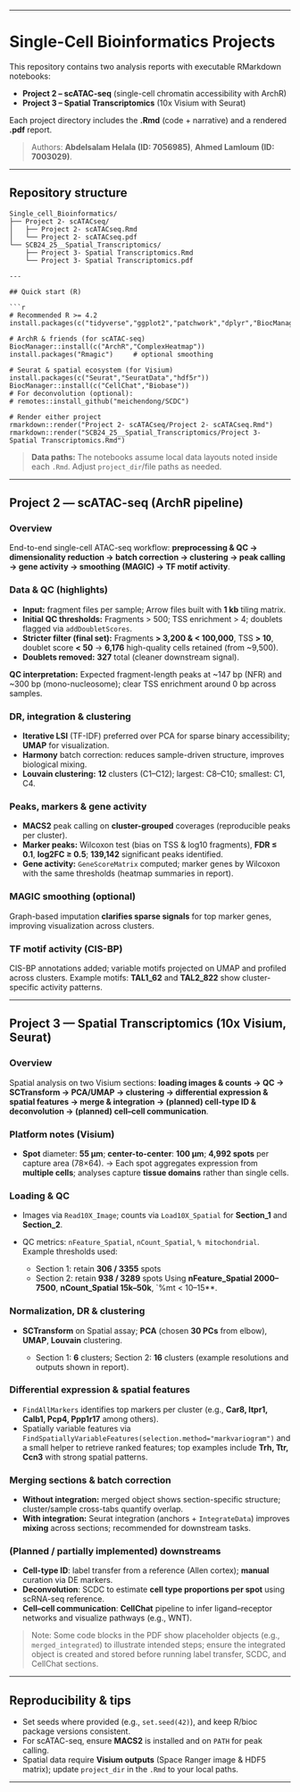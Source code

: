 
---

# Single-Cell Bioinformatics Projects

This repository contains two analysis reports with executable RMarkdown notebooks:

* **Project 2 – scATAC-seq** (single-cell chromatin accessibility with ArchR)
* **Project 3 – Spatial Transcriptomics** (10x Visium with Seurat)

Each project directory includes the **.Rmd** (code + narrative) and a rendered **.pdf** report.

> Authors: **Abdelsalam Helala (ID: 7056985)**, **Ahmed Lamloum (ID: 7003029)**.&#x20;

---

## Repository structure

```
Single_cell_Bioinformatics/
├── Project 2- scATACseq/
│   ├── Project 2- scATACseq.Rmd
│   └── Project 2- scATACseq.pdf
└── SCB24_25__Spatial_Transcriptomics/
    ├── Project 3- Spatial Transcriptomics.Rmd
    └── Project 3- Spatial Transcriptomics.pdf

---

## Quick start (R)

```r
# Recommended R >= 4.2
install.packages(c("tidyverse","ggplot2","patchwork","dplyr","BiocManager"))

# ArchR & friends (for scATAC-seq)
BiocManager::install(c("ArchR","ComplexHeatmap"))
install.packages("Rmagic")     # optional smoothing

# Seurat & spatial ecosystem (for Visium)
install.packages(c("Seurat","SeuratData","hdf5r"))
BiocManager::install(c("CellChat","Biobase"))
# For deconvolution (optional):
# remotes::install_github("meichendong/SCDC")

# Render either project
rmarkdown::render("Project 2- scATACseq/Project 2- scATACseq.Rmd")
rmarkdown::render("SCB24_25__Spatial_Transcriptomics/Project 3- Spatial Transcriptomics.Rmd")
```

> **Data paths:** The notebooks assume local data layouts noted inside each `.Rmd`. Adjust `project_dir`/file paths as needed.

---

## Project 2 — scATAC-seq (ArchR pipeline)

### Overview

End-to-end single-cell ATAC-seq workflow: **preprocessing & QC → dimensionality reduction → batch correction → clustering → peak calling → gene activity → smoothing (MAGIC) → TF motif activity**.&#x20;

### Data & QC (highlights)

* **Input:** fragment files per sample; Arrow files built with **1 kb** tiling matrix.
* **Initial QC thresholds:** Fragments > 500; TSS enrichment > 4; doublets flagged via `addDoubletScores`.&#x20;
* **Stricter filter (final set):** Fragments **> 3,200 & < 100,000**, TSS **> 10**, doublet score **< 50** → **6,176** high-quality cells retained (from \~9,500).&#x20;
* **Doublets removed:** **327** total (cleaner downstream signal).&#x20;

**QC interpretation:**
Expected fragment-length peaks at \~147 bp (NFR) and \~300 bp (mono-nucleosome); clear TSS enrichment around 0 bp across samples.&#x20;

### DR, integration & clustering

* **Iterative LSI** (TF-IDF) preferred over PCA for sparse binary accessibility; **UMAP** for visualization.&#x20;
* **Harmony** batch correction: reduces sample-driven structure, improves biological mixing.&#x20;
* **Louvain clustering:** **12** clusters (C1–C12); largest: C8–C10; smallest: C1, C4.&#x20;

### Peaks, markers & gene activity

* **MACS2** peak calling on **cluster-grouped** coverages (reproducible peaks per cluster).
* **Marker peaks:** Wilcoxon test (bias on TSS & log10 fragments), **FDR ≤ 0.1**, **log2FC ≥ 0.5**; **139,142** significant peaks identified.&#x20;
* **Gene activity:** `GeneScoreMatrix` computed; marker genes by Wilcoxon with the same thresholds (heatmap summaries in report).&#x20;

### MAGIC smoothing (optional)

Graph-based imputation **clarifies sparse signals** for top marker genes, improving visualization across clusters.&#x20;

### TF motif activity (CIS-BP)

CIS-BP annotations added; variable motifs projected on UMAP and profiled across clusters. Example motifs: **TAL1\_62** and **TAL2\_822** show cluster-specific activity patterns.&#x20;

---

## Project 3 — Spatial Transcriptomics (10x Visium, Seurat)

### Overview

Spatial analysis on two Visium sections: **loading images & counts → QC → SCTransform → PCA/UMAP → clustering → differential expression & spatial features → merge & integration → (planned) cell-type ID & deconvolution → (planned) cell–cell communication**.&#x20;

### Platform notes (Visium)

* **Spot** diameter: **55 µm**; **center-to-center**: **100 µm**; **4,992 spots** per capture area (78×64).
  → Each spot aggregates expression from **multiple cells**; analyses capture **tissue domains** rather than single cells.&#x20;

### Loading & QC

* Images via `Read10X_Image`; counts via `Load10X_Spatial` for **Section\_1** and **Section\_2**.&#x20;
* QC metrics: `nFeature_Spatial`, `nCount_Spatial`, `% mitochondrial`. Example thresholds used:

  * Section 1: retain **306 / 3355** spots
  * Section 2: retain **938 / 3289** spots
    Using **nFeature\_Spatial 2000–7500**, **nCount\_Spatial 15k–50k**, \`%mt < 10–15\*\*.&#x20;

### Normalization, DR & clustering

* **SCTransform** on Spatial assay; **PCA** (chosen **30 PCs** from elbow), **UMAP**, **Louvain** clustering.

  * Section 1: **6** clusters; Section 2: **16** clusters (example resolutions and outputs shown in report).&#x20;

### Differential expression & spatial features

* `FindAllMarkers` identifies top markers per cluster (e.g., **Car8, Itpr1, Calb1, Pcp4, Ppp1r17** among others).&#x20;
* Spatially variable features via `FindSpatiallyVariableFeatures(selection.method="markvariogram")` and a small helper to retrieve ranked features; top examples include **Trh, Ttr, Ccn3** with strong spatial patterns.&#x20;

### Merging sections & batch correction

* **Without integration:** merged object shows section-specific structure; cluster/sample cross-tabs quantify overlap.&#x20;
* **With integration:** Seurat integration (anchors + `IntegrateData`) improves **mixing** across sections; recommended for downstream tasks.&#x20;

### (Planned / partially implemented) downstreams

* **Cell-type ID**: label transfer from a reference (Allen cortex); **manual** curation via DE markers.
* **Deconvolution**: SCDC to estimate **cell type proportions per spot** using scRNA-seq reference.&#x20;
* **Cell–cell communication**: **CellChat** pipeline to infer ligand–receptor networks and visualize pathways (e.g., WNT).&#x20;

> Note: Some code blocks in the PDF show placeholder objects (e.g., `merged_integrated`) to illustrate intended steps; ensure the integrated object is created and stored before running label transfer, SCDC, and CellChat sections.&#x20;

---

## Reproducibility & tips

* Set seeds where provided (e.g., `set.seed(42)`), and keep R/bioc package versions consistent.&#x20;
* For scATAC-seq, ensure **MACS2** is installed and on `PATH` for peak calling.&#x20;
* Spatial data require **Visium outputs** (Space Ranger image & HDF5 matrix); update `project_dir` in the `.Rmd` to your local paths.&#x20;

---
